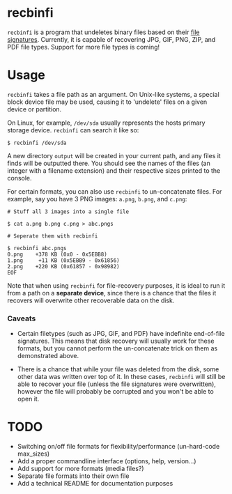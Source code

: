 # recbinfi
`recbinfi` is a program that undeletes binary files based on their [file
signatures](https://en.wikipedia.org/wiki/List_of_file_signatures). Currently,
it is capable of recovering JPG, GIF, PNG, ZIP, and PDF file types.  Support for more
file types is coming!

# Usage
`recbinfi` takes a file path as an argument. On Unix-like systems, a special
block device file may be used, causing it to 'undelete' files on a given device
or partition.

On Linux, for example, `/dev/sda` usually represents the hosts primary storage
device. `recbinfi` can search it like so:

```
$ recbinfi /dev/sda
```

A new directory `output` will be created in your current path, and any files it
finds will be outputted there. You should see the names of the files (an
integer with a filename extension) and their respective sizes printed to the
console.

For certain formats, you can also use `recbinfi` to un-concatenate files.
For example, say you have 3 PNG images: `a.png`, `b.png`, and `c.png`: 

```
# Stuff all 3 images into a single file

$ cat a.png b.png c.png > abc.pngs

# Seperate them with recbinfi

$ recbinfi abc.pngs
0.png    +378 KB (0x0 - 0x5EBB8)
1.png     +11 KB (0x5EBB9 - 0x61856)
2.png    +220 KB (0x61857 - 0x98982)
EOF

```

Note that when using `recbinfi` for file-recovery purposes, it is ideal to run
it from a path on a **separate device**, since there is a chance that the files
it recovers will overwrite other recoverable data on the disk.

### Caveats

- Certain filetypes (such as JPG, GIF, and PDF) have indefinite end-of-file
  signatures. This means that disk recovery will usually work for these
  formats, but you cannot perform the un-concatenate trick on them as
  demonstrated above. 

- There is a chance that while your file was deleted from the disk, some other
  data was written over top of it. In these cases, `recbinfi` will still be
  able to recover your file (unless the file signatures were overwritten),
  however the file will probably be corrupted and you won't be able to open it.

# TODO

- Switching on/off file formats for flexibility/performance (un-hard-code max_sizes)
- Add a proper commandline interface (options, help, version...)
- Add support for more formats (media files?)
- Separate file formats into their own file
- Add a technical README for documentation purposes
